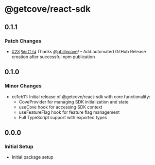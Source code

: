 # @getcove/react-sdk

## 0.1.1

### Patch Changes

- [#23](https://github.com/getcove/cove-js-sdk/pull/23) [`5dd71f4`](https://github.com/getcove/cove-js-sdk/commit/5dd71f4a832152e19c4877d0984360e7c004fc16) Thanks [@phillycove](https://github.com/phillycove)! - Add automated GitHub Release creation after successful npm publication

## 0.1.0

### Minor Changes

- cc1eb11: Initial release of @getcove/react-sdk with core functionality:
  - CoveProvider for managing SDK initialization and state
  - useCove hook for accessing SDK context
  - useFeatureFlag hook for feature flag management
  - Full TypeScript support with exported types

## 0.0.0

### Initial Setup

- Initial package setup

